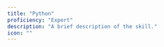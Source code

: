 ```yaml
---
title: "Python"
proficiency: "Expert"
description: "A brief description of the skill."
icon: ""
---
```

